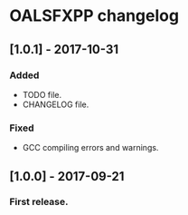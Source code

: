 # OALSFXPP changelog

## [1.0.1] - 2017-10-31
### Added
- TODO file.
- CHANGELOG file.

### Fixed
- GCC compiling errors and warnings.


## [1.0.0] - 2017-09-21
### First release.
